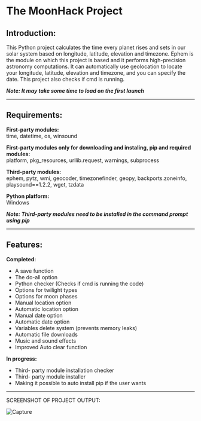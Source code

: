 # The MoonHack Project

## **Introduction:**

This Python project calculates the time every planet rises and sets in our solar system based on longitude, latitude, elevation and timezone.
Ephem is the module on which this project is based and it performs high-precision astronomy computations.
It can automatically use geolocation to locate your longitude, latitude, elevation and timezone, and you can specify the date. This project also checks if cmd is running.

***Note: It may take some time to load on the first launch***
*** ***
## **Requirements:**
**First-party modules:** <br />
time, datetime, os, winsound

**First-party modules only for downloading and instaling, pip and required modules:** <br />
platform, pkg_resources, urllib.request, warnings, subprocess

**Third-party modules:** <br />
ephem, pytz, wmi, geocoder, timezonefinder, geopy, backports.zoneinfo, playsound==1.2.2, wget, tzdata

**Python platform:** <br />
Windows

***Note: Third-party modules need to be installed in the command prompt using pip***
*** ***
## **Features:**
**Completed:**
- A save function
- The do-all option
- Python checker (Checks if cmd is running the code)
- Options for twilight types
- Options for moon phases
- Manual location option
- Automatic location option
- Manual date option
- Automatic date option
- Variables delete system (prevents memory leaks)
- Automatic file downloads
- Music and sound effects
- Improved Auto clear function
  
**In progress:**
- Third- party module installation checker
- Third- party module installer
- Making it possible to auto install pip if the user wants

*** ***
SCREENSHOT OF PROJECT OUTPUT:

![Capture](https://github.com/slyfalco/The-MoonHack-Project/assets/43293494/c333882e-ff8c-422b-b450-680c24cf1e22)
